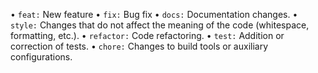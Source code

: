• `feat:` New feature
• `fix:` Bug fix
• `docs:` Documentation changes.
• `style:` Changes that do not affect the meaning of the code (whitespace, formatting, etc.).
• `refactor:` Code refactoring.
• `test:` Addition or correction of tests.
• `chore:` Changes to build tools or auxiliary configurations.
